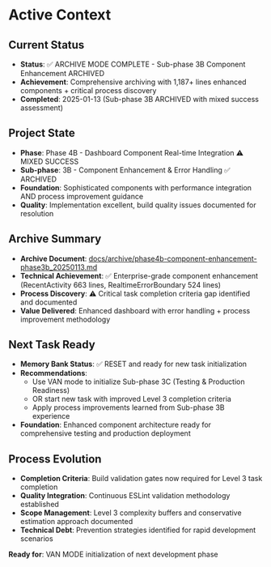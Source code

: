 # Active Context

## Current Status
- **Status**: ✅ ARCHIVE MODE COMPLETE - Sub-phase 3B Component Enhancement ARCHIVED  
- **Achievement**: Comprehensive archiving with 1,187+ lines enhanced components + critical process discovery
- **Completed**: 2025-01-13 (Sub-phase 3B ARCHIVED with mixed success assessment)

## Project State
- **Phase**: Phase 4B - Dashboard Component Real-time Integration ⚠️ MIXED SUCCESS
- **Sub-phase**: 3B - Component Enhancement & Error Handling ✅ ARCHIVED
- **Foundation**: Sophisticated components with performance integration AND process improvement guidance
- **Quality**: Implementation excellent, build quality issues documented for resolution

## Archive Summary
- **Archive Document**: [docs/archive/phase4b-component-enhancement-phase3b_20250113.md](../docs/archive/phase4b-component-enhancement-phase3b_20250113.md)
- **Technical Achievement**: ✅ Enterprise-grade component enhancement (RecentActivity 663 lines, RealtimeErrorBoundary 524 lines)
- **Process Discovery**: ⚠️ Critical task completion criteria gap identified and documented
- **Value Delivered**: Enhanced dashboard with error handling + process improvement methodology

## Next Task Ready
- **Memory Bank Status**: ✅ RESET and ready for new task initialization
- **Recommendations**: 
  - Use VAN mode to initialize Sub-phase 3C (Testing & Production Readiness)
  - OR start new task with improved Level 3 completion criteria
  - Apply process improvements learned from Sub-phase 3B experience
- **Foundation**: Enhanced component architecture ready for comprehensive testing and production deployment

## Process Evolution
- **Completion Criteria**: Build validation gates now required for Level 3 task completion
- **Quality Integration**: Continuous ESLint validation methodology established
- **Scope Management**: Level 3 complexity buffers and conservative estimation approach documented
- **Technical Debt**: Prevention strategies identified for rapid development scenarios

**Ready for**: VAN MODE initialization of next development phase
